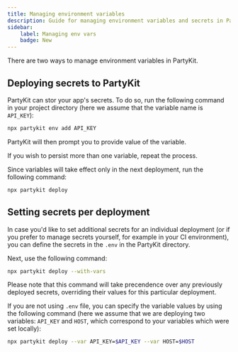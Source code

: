 ```yaml
---
title: Managing environment variables
description: Guide for managing environment variables and secrets in PartyKit
sidebar:
    label: Managing env vars
    badge: New
---
```


There are two ways to manage environment variables in PartyKit.

## Deploying secrets to PartyKit

PartyKit can stor your app's secrets. To do so, run the following command in your project directory (here we assume that the variable name is `API_KEY`):

```bash
npx partykit env add API_KEY
```

PartyKit will then prompt you to provide value of the variable.

If you wish to persist more than one variable, repeat the process.

Since variables will take effect only in the next deployment, run the following command:

```bash
npx partykit deploy
```

## Setting secrets per deployment

In case you'd like to set additional secrets for an individual deployment (or if you prefer to manage secrets yourself, for example in your CI environment), you can define the secrets in the `.env` in the PartyKit directory.

Next, use the following command:

```bash
npx partykit deploy --with-vars
```

Please note that this command will take precendence over any previously deployed secrets, overriding their values for this particular deployment.

If you are not using `.env` file, you can specify the variable values by using the following command (here we assume that we are deploying two variables: `API_KEY` and `HOST`, which correspond to your variables which were set locally):

```bash
npx partykit deploy --var API_KEY=$API_KEY --var HOST=$HOST
```
